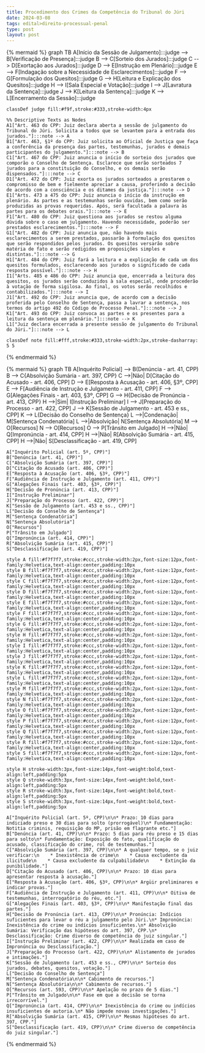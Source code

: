 ```yaml
---
title: Procedimento dos Crimes da Competência do Tribunal do Júri
date: 2024-03-08
tags: edital>direito-processual-penal
type: post
layout: post
---
```


{% mermaid %}
graph TB
    A[Início da Sessão de Julgamento]:::judge --> B[Verificação de Presença]:::judge
    B --> C[Sorteio dos Jurados]:::judge
    C --> D[Exortação aos Jurados]:::judge
    D --> E[Instrução em Plenário]:::judge
    E --> F[Indagação sobre a Necessidade de Esclarecimentos]:::judge
    F --> G[Formulação dos Quesitos]:::judge
    G --> H[Leitura e Explicação dos Quesitos]:::judge
    H --> I[Sala Especial e Votação]:::judge
    I --> J[Lavratura da Sentença]:::judge
    J --> K[Leitura da Sentença]:::judge
    K --> L[Encerramento da Sessão]:::judge
    
    classDef judge fill:#f9f,stroke:#333,stroke-width:4px
    
    %% Descriptive Texts as Nodes
    A1["Art. 463 do CPP: Juiz declara aberta a sessão de julgamento do Tribunal do Júri. Solicita a todos que se levantem para a entrada dos jurados."]:::note --> A
    B1["Art. 463, §1º do CPP: Juiz solicita ao Oficial de Justiça que faça a conferência da presença das partes, testemunhas, jurados e demais participantes do julgamento."]:::note --> B
    C1["Art. 467 do CPP: Juiz anuncia o início do sorteio dos jurados que comporão o Conselho de Sentença. Esclarece que serão sorteados 7 jurados para a constituição do Conselho, e os demais serão dispensados."]:::note --> C
    D1["Art. 472 do CPP: Juiz exorta os jurados sorteados a prestarem o compromisso de bem e fielmente apreciar a causa, proferindo a decisão de acordo com a consciência e os ditames da justiça."]:::note --> D
    E1["Arts. 473 a 475 do CPP: Juiz anuncia o início da instrução em plenário. As partes e as testemunhas serão ouvidas, bem como serão produzidas as provas requeridas. Após, será facultada a palavra às partes para os debates orais."]:::note --> E
    F1["Art. 480 do CPP: Juiz questiona aos jurados se restou alguma dúvida sobre o caso em julgamento. Havendo necessidade, poderão ser prestados esclarecimentos."]:::note --> F
    G1["Art. 482 do CPP: Juiz anuncia que, não havendo mais esclarecimentos a serem prestados, passarão à formulação dos quesitos que serão respondidos pelos jurados. Os quesitos versarão sobre matéria de fato e serão redigidos em proposições simples e distintas."]:::note --> G
    H1["Art. 484 do CPP: Juiz fará a leitura e a explicação de cada um dos quesitos formulados, esclarecendo aos jurados o significado de cada resposta possível."]:::note --> H
    I1["Arts. 485 e 486 do CPP: Juiz anuncia que, encerrada a leitura dos quesitos, os jurados serão conduzidos à sala especial, onde procederão à votação de forma sigilosa. Ao final, os votos serão recolhidos e contabilizados."]:::note --> I
    J1["Art. 492 do CPP: Juiz anuncia que, de acordo com a decisão proferida pelo Conselho de Sentença, passa a lavrar a sentença, nos termos do artigo 492 do Código de Processo Penal."]:::note --> J
    K1["Art. 493 do CPP: Juiz convoca as partes e os presentes para a leitura da sentença em plenário."]:::note --> K
    L1["Juiz declara encerrada a presente sessão de julgamento do Tribunal do Júri."]:::note --> L
    
    classDef note fill:#fff,stroke:#333,stroke-width:2px,stroke-dasharray: 5 5
{% endmermaid %}

{% mermaid %}
graph TB
    A[Inquérito Policial] --> B(Denúncia - art. 41, CPP)
    B --> C{Absolvição Sumária - art. 397, CPP}
    C -->|Não| D[Citação do Acusado - art. 406, CPP]
    D --> E[Resposta à Acusação - art. 406, §3º, CPP]
    E --> F[Audiência de Instrução e Julgamento - art. 411, CPP]
    F --> G[Alegações Finais - art. 403, §3º, CPP]
    G --> H{Decisão de Pronúncia - art. 413, CPP}
    H -->|Sim| I[Instrução Preliminar]
    I --> J[Preparação do Processo - art. 422, CPP]
    J --> K[Sessão de Julgamento - art. 453 e ss., CPP]
    K --> L{Decisão do Conselho de Sentença}
    L -->|Condenação| M[Sentença Condenatória]
    L -->|Absolvição| N[Sentença Absolutória]
    M --> O[Recursos]
    N --> O[Recursos]
    O --> P[Trânsito em Julgado]
    H -->|Não| Q[Impronúncia - art. 414, CPP]
    H -->|Não| R[Absolvição Sumária - art. 415, CPP]
    H -->|Não| S[Desclassificação - art. 419, CPP]

    A["Inquérito Policial (art. 5º, CPP)"]
    B["Denúncia (art. 41, CPP)"]
    C["Absolvição Sumária (art. 397, CPP)"]
    D["Citação do Acusado (art. 406, CPP)"]
    E["Resposta à Acusação (art. 406, §3º, CPP)"]
    F["Audiência de Instrução e Julgamento (art. 411, CPP)"]
    G["Alegações Finais (art. 403, §3º, CPP)"]
    H["Decisão de Pronúncia (art. 413, CPP)"]
    I["Instrução Preliminar"]
    J["Preparação do Processo (art. 422, CPP)"]
    K["Sessão de Julgamento (art. 453 e ss., CPP)"]
    L["Decisão do Conselho de Sentença"]
    M["Sentença Condenatória"]
    N["Sentença Absolutória"]
    O["Recursos"]
    P["Trânsito em Julgado"]
    Q["Impronúncia (art. 414, CPP)"]
    R["Absolvição Sumária (art. 415, CPP)"]
    S["Desclassificação (art. 419, CPP)"]

    style A fill:#f7f7f7,stroke:#ccc,stroke-width:2px,font-size:12px,font-family:Helvetica,text-align:center,padding:10px
    style B fill:#f7f7f7,stroke:#ccc,stroke-width:2px,font-size:12px,font-family:Helvetica,text-align:center,padding:10px
    style C fill:#f7f7f7,stroke:#ccc,stroke-width:2px,font-size:12px,font-family:Helvetica,text-align:center,padding:10px
    style D fill:#f7f7f7,stroke:#ccc,stroke-width:2px,font-size:12px,font-family:Helvetica,text-align:center,padding:10px
    style E fill:#f7f7f7,stroke:#ccc,stroke-width:2px,font-size:12px,font-family:Helvetica,text-align:center,padding:10px
    style F fill:#f7f7f7,stroke:#ccc,stroke-width:2px,font-size:12px,font-family:Helvetica,text-align:center,padding:10px
    style G fill:#f7f7f7,stroke:#ccc,stroke-width:2px,font-size:12px,font-family:Helvetica,text-align:center,padding:10px
    style H fill:#f7f7f7,stroke:#ccc,stroke-width:2px,font-size:12px,font-family:Helvetica,text-align:center,padding:10px
    style I fill:#f7f7f7,stroke:#ccc,stroke-width:2px,font-size:12px,font-family:Helvetica,text-align:center,padding:10px
    style J fill:#f7f7f7,stroke:#ccc,stroke-width:2px,font-size:12px,font-family:Helvetica,text-align:center,padding:10px
    style K fill:#f7f7f7,stroke:#ccc,stroke-width:2px,font-size:12px,font-family:Helvetica,text-align:center,padding:10px
    style L fill:#f7f7f7,stroke:#ccc,stroke-width:2px,font-size:12px,font-family:Helvetica,text-align:center,padding:10px
    style M fill:#f7f7f7,stroke:#ccc,stroke-width:2px,font-size:12px,font-family:Helvetica,text-align:center,padding:10px
    style N fill:#f7f7f7,stroke:#ccc,stroke-width:2px,font-size:12px,font-family:Helvetica,text-align:center,padding:10px
    style O fill:#f7f7f7,stroke:#ccc,stroke-width:2px,font-size:12px,font-family:Helvetica,text-align:center,padding:10px
    style P fill:#f7f7f7,stroke:#ccc,stroke-width:2px,font-size:12px,font-family:Helvetica,text-align:center,padding:10px
    style Q fill:#f7f7f7,stroke:#ccc,stroke-width:2px,font-size:12px,font-family:Helvetica,text-align:center,padding:10px
    style R fill:#f7f7f7,stroke:#ccc,stroke-width:2px,font-size:12px,font-family:Helvetica,text-align:center,padding:10px
    style S fill:#f7f7f7,stroke:#ccc,stroke-width:2px,font-size:12px,font-family:Helvetica,text-align:center,padding:10px

    style H stroke-width:3px,font-size:14px,font-weight:bold,text-align:left,padding:5px
    style Q stroke-width:3px,font-size:14px,font-weight:bold,text-align:left,padding:5px
    style R stroke-width:3px,font-size:14px,font-weight:bold,text-align:left,padding:5px
    style S stroke-width:3px,font-size:14px,font-weight:bold,text-align:left,padding:5px

    A["Inquérito Policial (art. 5º, CPP)\n\n* Prazo: 10 dias para indiciado preso e 30 dias para solto (prorrogável)\n* Fundamentação: Notitia criminis, requisição do MP, prisão em flagrante etc."]
    B["Denúncia (art. 41, CPP)\n\n* Prazo: 5 dias para réu preso e 15 dias para solto\n* Fundamentação: Exposição do fato, qualificação do acusado, classificação do crime, rol de testemunhas."]
    C["Absolvição Sumária (art. 397, CPP)\n\n* A qualquer tempo, se o juiz verificar:\n    * Inexistência de crime\n    * Causa excludente da ilicitude\n    * Causa excludente da culpabilidade\n    * Extinção da punibilidade."]
    D["Citação do Acusado (art. 406, CPP)\n\n* Prazo: 10 dias para apresentar resposta à acusação."]
    E["Resposta à Acusação (art. 406, §3º, CPP)\n\n* Argüir preliminares e indicar provas."]
    F["Audiência de Instrução e Julgamento (art. 411, CPP)\n\n* Oitiva de testemunhas, interrogatório do réu, etc."]
    G["Alegações Finais (art. 403, §3º, CPP)\n\n* Manifestação final das partes."]
    H["Decisão de Pronúncia (art. 413, CPP)\n\n* Pronúncia: Indícios suficientes para levar o réu a julgamento pelo Júri.\n* Impronúncia: Inexistência do crime ou indícios insuficientes.\n* Absolvição Sumária: Verificação das hipóteses do art. 397, CPP.\n* Desclassificação: Crime diverso de competência do juiz singular."]
    I["Instrução Preliminar (art. 422, CPP)\n\n* Realizada em caso de Impronúncia ou Desclassificação."]
    J["Preparação do Processo (art. 422, CPP)\n\n* Alistamento de jurados e intimações."]
    K["Sessão de Julgamento (art. 453 e ss., CPP)\n\n* Sorteio dos jurados, debates, quesitos, votação."]
    L["Decisão do Conselho de Sentença"]
    M["Sentença Condenatória\n\n* Cabimento de recursos."]
    N["Sentença Absolutória\n\n* Cabimento de recursos."]
    O["Recursos (art. 593, CPP)\n\n* Apelação no prazo de 5 dias."]
    P["Trânsito em Julgado\n\n* Fase em que a decisão se torna irrecorrível."]
    Q["Impronúncia (art. 414, CPP)\n\n* Inexistência do crime ou indícios insuficientes de autoria.\n* Não impede novas investigações."]
    R["Absolvição Sumária (art. 415, CPP)\n\n* Mesmas hipóteses do art. 397, CPP."]
    S["Desclassificação (art. 419, CPP)\n\n* Crime diverso de competência do juiz singular."]
{% endmermaid %}
